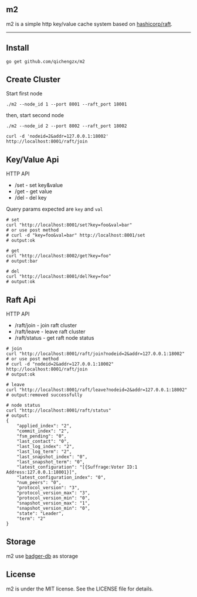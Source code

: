 m2
--
m2 is a simple http key/value cache system based on [hashicorp/raft](https://github.com/hashicorp/raft).

---

Install
---

```shell
go get github.com/qichengzx/m2
```

Create Cluster
---

Start first node
```shell
./m2 --node_id 1 --port 8001 --raft_port 18001
```

then, start second node
```shell
./m2 --node_id 2 --port 8002 --raft_port 18002
```

```join cluster
curl -d 'nodeid=2&addr=127.0.0.1:18002' http://localhost:8001/raft/join
```

Key/Value Api
---

HTTP API
- /set - set key&value
- /get - get value
- /del - del key

Query params expected are `key` and `val`

```shell
# set
curl "http://localhost:8001/set?key=foo&val=bar"
# or use post method 
# curl -d "key=foo&val=bar" http://localhost:8001/set
# output:ok

# get
curl "http://localhost:8002/get?key=foo"
# output:bar

# del
curl "http://localhost:8001/del?key=foo"
# output:ok
```

Raft Api
---

HTTP API
- /raft/join - join raft cluster
- /raft/leave - leave raft cluster
- /raft/status - get raft node status

```shell
# join
curl "http://localhost:8001/raft/join?nodeid=2&addr=127.0.0.1:18002"
# or use post method 
# curl -d "nodeid=2&addr=127.0.0.1:18002" http://localhost:8001/raft/join
# output:ok

# leave
curl "http://localhost:8001/raft/leave?nodeid=2&addr=127.0.0.1:18002"
# output:removed successfully

# node status
curl "http://localhost:8001/raft/status"
# output:
{
    "applied_index": "2",
    "commit_index": "2",
    "fsm_pending": "0",
    "last_contact": "0",
    "last_log_index": "2",
    "last_log_term": "2",
    "last_snapshot_index": "0",
    "last_snapshot_term": "0",
    "latest_configuration": "[{Suffrage:Voter ID:1 Address:127.0.0.1:18001}]",
    "latest_configuration_index": "0",
    "num_peers": "0",
    "protocol_version": "3",
    "protocol_version_max": "3",
    "protocol_version_min": "0",
    "snapshot_version_max": "1",
    "snapshot_version_min": "0",
    "state": "Leader",
    "term": "2"
}
```

Storage
---

m2 use [badger-db](http://github.com/dgraph-io/badger) as storage

License
---

m2 is under the MIT license. See the LICENSE file for details.